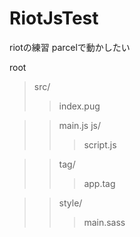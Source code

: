 # RiotJsTest
riotの練習
parcelで動かしたい

root
>src/
>>index.pug

>>main.js
>>js/
>>>script.js

>>tag/
>>>app.tag

>>style/
>>>main.sass
